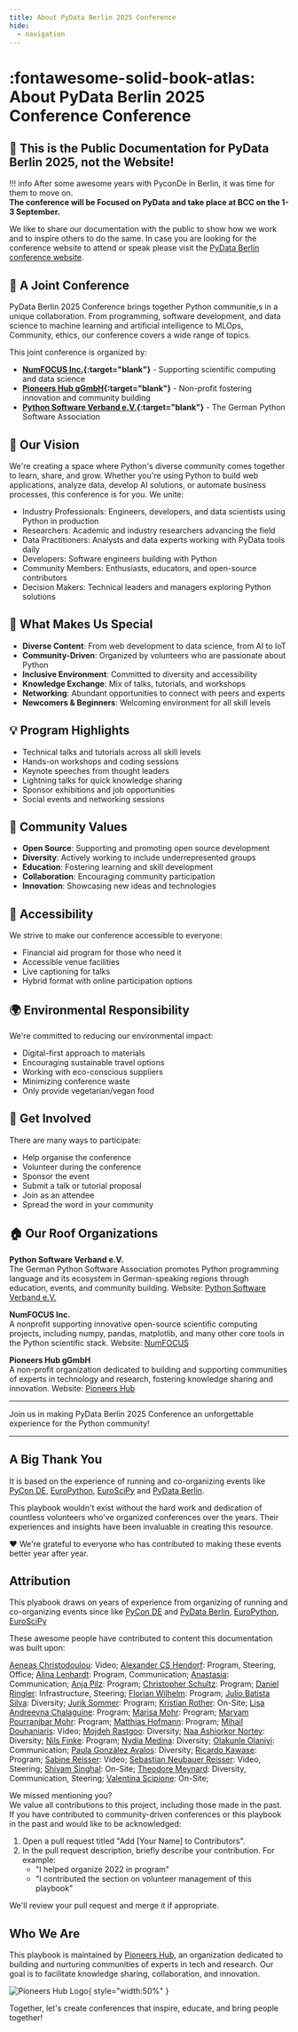 ```yaml
---
title: About PyData Berlin 2025 Conference
hide:
  - navigation
---
```


# :fontawesome-solid-book-atlas: About PyData Berlin 2025 Conference Conference

## 🚨 This is the Public Documentation for PyData Berlin 2025, not the Website!

!!! info
    After some awesome years with PyconDe in Berlin, it was time for them to move on.  
    **The conference will be Focused on PyData and take place at BCC on the 1-3 September.**

We like to share our documentation with the public to show how we work and to inspire others to do the same.
In case you are looking for the conference website to attend or speak  please visit the [PyData Berlin conference website]( https://pydata.org/berlin2025/).

## 🤝 A Joint Conference

PyData Berlin 2025 Conference brings together Python communitie,s in a unique collaboration.
From programming, software development, and data science to machine learning and artificial intelligence to MLOps,
Community, ethics, our conference covers a wide range of topics.

This joint conference is organized by:

- **[NumFOCUS Inc.](https://numfocus.org/){:target="blank"}** - Supporting scientific computing and data science
- **[Pioneers Hub gGmbH](https://www.pioneershub.org/en/){:target="blank"}** - Non-profit fostering innovation and community building
- **[Python Software Verband e.V.](https://www.python-verband.org/){:target="blank"}** - The German Python Software Association

## 🎯 Our Vision

We're creating a space where Python's diverse community comes together to learn, share, and grow. Whether you're using Python to build web applications, analyze data, develop AI solutions, or automate business processes, this conference is for you. We unite:

- Industry Professionals: Engineers, developers, and data scientists using Python in production
- Researchers: Academic and industry researchers advancing the field
- Data Practitioners: Analysts and data experts working with PyData tools daily
- Developers: Software engineers building with Python
- Community Members: Enthusiasts, educators, and open-source contributors
- Decision Makers: Technical leaders and managers exploring Python solutions

## 🌟 What Makes Us Special

- **Diverse Content**: From web development to data science, from AI to IoT
- **Community-Driven**: Organized by volunteers who are passionate about Python
- **Inclusive Environment**: Committed to diversity and accessibility
- **Knowledge Exchange**: Mix of talks, tutorials, and workshops
- **Networking**: Abundant opportunities to connect with peers and experts
- **Newcomers & Beginners**: Welcoming environment for all skill levels

## 💡 Program Highlights

- Technical talks and tutorials across all skill levels
- Hands-on workshops and coding sessions
- Keynote speeches from thought leaders
- Lightning talks for quick knowledge sharing
- Sponsor exhibitions and job opportunities
- Social events and networking sessions

## 🤲 Community Values

- **Open Source**: Supporting and promoting open source development
- **Diversity**: Actively working to include underrepresented groups
- **Education**: Fostering learning and skill development
- **Collaboration**: Encouraging community participation
- **Innovation**: Showcasing new ideas and technologies

## 🎫 Accessibility

We strive to make our conference accessible to everyone:

- Financial aid program for those who need it
- Accessible venue facilities
- Live captioning for talks
- Hybrid format with online participation options

## 🌍 Environmental Responsibility

We're committed to reducing our environmental impact:

- Digital-first approach to materials
- Encouraging sustainable travel options
- Working with eco-conscious suppliers
- Minimizing conference waste
- Only provide vegetarian/vegan food

## 🤝 Get Involved

There are many ways to participate:

- Help organise the conference
- Volunteer during the conference
- Sponsor the event
- Submit a talk or tutorial proposal
- Join as an attendee
- Spread the word in your community

## 🏠 Our Roof Organizations

**Python Software Verband e.V.**  
The German Python Software Association promotes Python programming language and its ecosystem in German-speaking regions
through education, events, and community building.
Website: [Python Software Verband e.V.](https://www.python-verband.org/)

**NumFOCUS Inc.**  
A nonprofit supporting innovative open-source scientific computing projects, including numpy, pandas, matplotlib, and
many other core tools in the Python scientific stack.
Website: [NumFOCUS](https://numfocus.org/)

**Pioneers Hub gGmbH**  
A non-profit organization dedicated to building and supporting communities of experts in technology and research,
fostering knowledge sharing and innovation.
Website: [Pioneers Hub](https://www.pioneershub.org/en/)

---

Join us in making PyData Berlin 2025 Conference an unforgettable experience for the Python community!

--- 
## A Big Thank You

It is based on the experience of running and co-organizing events like [PyCon DE](https://de.pycon.org/),
[EuroPython](https://europython.eu), [EuroSciPy](https://euroscipy.org) and [PyData Berlin](https://berlin.pydata.org).

This playbook wouldn't exist without the hard work and dedication of countless volunteers who've organized conferences
over the years. Their experiences and insights have been invaluable in creating this resource.

❤️ We're grateful to everyone who has contributed to making these events better year after year.

## Attribution

This plyabook draws on years of experience from organizing of running and co-organizing events since like
[PyCon DE](https://de.pycon.org/)
and [PyData Berlin](https://berlin.pydata.org), [EuroPython](https://europython.eu), [EuroSciPy](https://euroscipy.org)

These awesome people have contributed to content this documentation was built upon:

[Aeneas Christodoulou](https://github.com/AeneasChristodoulou): Video;
[Alexander CS Hendorf](https://github.com/alanderex): Program, Steering, Office;
[Alina Lenhardt](https://github.com/alina-lenhardt): Program, Communication;
[Anastasia](https://github.com/asamokhina): Communication;
[Anja Pilz](https://github.com/aplz): Program;
[Christopher Schultz](#): Program;
[Daniel Ringler](https://github.com/dringler): Infrastructure, Steering;
[Florian Wilhelm](https://github.com/florianwilhelm): Program;
[Julio Batista Silva](https://github.com/jbsilva): Diversity;
[Jurik Sommer](https://github.com/Jurik-001): Program;
[Kristian Rother](https://github.com/krother): On-Site;
[Lisa Andreevna Chalaguine](#): Program;
[Marisa Mohr](https://github.com/marisamohr): Program;
[Maryam Pourranjbar Mohr](#): Program;
[Matthias Hofmann](#): Program;
[Mihail Douhaniaris](https://github.com/mtdo): Video;
[Mojdeh Rastgoo](https://github.com/mrastgoo): Diversity;
[Naa Ashiorkor Nortey](https://github.com/7ashiorkor7): Diversity;
[Nils Finke](https://github.com/FinkeNils): Program;
[Nydia Medina](https://github.com/nydiamedina): Diversity;
[Olakunle Olaniyi](https://github.com/rugging24): Communication;
[Paula González Avalos](https://github.com/pga99): Diversity;
[Ricardo Kawase](#): Program;
[Sabine Reisser](https://github.com/orgs/PYCONDE/people/sreisser): Video;
[Sebastian Neubauer Reisser](https://github.com/sebastianneubauer): Video, Steering;
[Shivam Singhal](https://github.com/championshuttler): On-Site;
[Theodore Meynard](https://github.com/theopiaard): Diversity, Communication, Steering;
[Valentina Scipione](https://github.com/astrovale): On-Site;

We missed mentioning you?   
We value all contributions to this project, including those made in the past. If you have contributed to
community-driven conferences or this playbook in the past and would like to be acknowledged:

1. Open a pull request titled "Add [Your Name] to Contributors".
2. In the pull request description, briefly describe your contribution. For example:
    - "I helped organize 2022 in program"
    - "I contributed the section on volunteer management of this playbook"

We'll review your pull request and merge it if appropriate.

## Who We Are

This playbook is maintained by [Pioneers Hub](https://www.pioneershub.org/en/), an organization dedicated to building
and nurturing communities of experts in tech and research. Our goal is to facilitate knowledge sharing, collaboration,
and innovation.

![Pioneers Hub Logo](assets/images/Pioneers-Hub-Logo-vereinfacht-inline.svg){ style="width:50%" }

Together, let's create conferences that inspire, educate, and bring people together!
